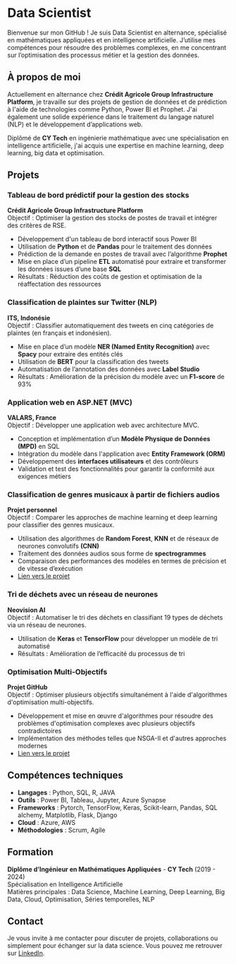 # Data Scientist

Bienvenue sur mon GitHub ! Je suis Data Scientist en alternance, spécialisé en mathématiques appliquées et en intelligence artificielle. J’utilise mes compétences pour résoudre des problèmes complexes, en me concentrant sur l’optimisation des processus métier et la gestion des données.

## **À propos de moi**  
Actuellement en alternance chez **Crédit Agricole Group Infrastructure Platform**, je travaille sur des projets de gestion de données et de prédiction à l'aide de technologies comme Python, Power BI et Prophet. J'ai également une solide expérience dans le traitement du langage naturel (NLP) et le développement d’applications web.

Diplômé de **CY Tech** en ingénierie mathématique avec une spécialisation en intelligence artificielle, j'ai acquis une expertise en machine learning, deep learning, big data et optimisation.

## **Projets**
### **Tableau de bord prédictif pour la gestion des stocks**  
**Crédit Agricole Group Infrastructure Platform**  
Objectif : Optimiser la gestion des stocks de postes de travail et intégrer des critères de RSE.  
- Développement d'un tableau de bord interactif sous Power BI  
- Utilisation de **Python** et de **Pandas** pour le traitement des données  
- Prédiction de la demande en postes de travail avec l’algorithme **Prophet**  
- Mise en place d’un pipeline **ETL** automatisé pour extraire et transformer les données issues d’une base **SQL**  
- Résultats : Réduction des coûts de gestion et optimisation de la réaffectation des ressources  

### **Classification de plaintes sur Twitter (NLP)**  
**ITS, Indonésie**  
Objectif : Classifier automatiquement des tweets en cinq catégories de plaintes (en français et indonésien).  
- Mise en place d’un modèle **NER (Named Entity Recognition)** avec **Spacy** pour extraire des entités clés  
- Utilisation de **BERT** pour la classification des tweets  
- Automatisation de l’annotation des données avec **Label Studio**  
- Résultats : Amélioration de la précision du modèle avec un **F1-score** de 93%  

### **Application web en ASP.NET (MVC)**  
**VALARS, France**  
Objectif : Développer une application web avec architecture MVC.  
- Conception et implémentation d’un **Modèle Physique de Données (MPD)** en SQL  
- Intégration du modèle dans l'application avec **Entity Framework (ORM)**  
- Développement des **interfaces utilisateurs** et des contrôleurs  
- Validation et test des fonctionnalités pour garantir la conformité aux exigences métiers  

### **Classification de genres musicaux à partir de fichiers audios**  
**Projet personnel**  
Objectif : Comparer les approches de machine learning et deep learning pour classifier des genres musicaux.  
- Utilisation des algorithmes de **Random Forest**, **KNN** et de réseaux de neurones convolutifs **(CNN)**  
- Traitement des données audios sous forme de **spectrogrammes**  
- Comparaison des performances des modèles en termes de précision et de vitesse d’exécution
- [Lien vers le projet](https://github.com/Ismazerrouk/ClassificationPython)

### **Tri de déchets avec un réseau de neurones**  
**Neovision AI**  
Objectif : Automatiser le tri des déchets en classifiant 19 types de déchets via un réseau de neurones.  
- Utilisation de **Keras** et **TensorFlow** pour développer un modèle de tri automatisé  
- Résultats : Amélioration de l’efficacité du processus de tri

### **Optimisation Multi-Objectifs**  
**Projet GitHub**  
Objectif : Optimiser plusieurs objectifs simultanément à l'aide d'algorithmes d'optimisation multi-objectifs.  
- Développement et mise en œuvre d'algorithmes pour résoudre des problèmes d'optimisation complexes avec plusieurs objectifs contradictoires  
- Implémentation des méthodes telles que NSGA-II et d'autres approches modernes  
- [Lien vers le projet](https://github.com/Ismazerrouk/Optimisation-MultiObjectifs)

## **Compétences techniques**
- **Langages** : Python, SQL, R, JAVA
- **Outils** : Power BI, Tableau, Jupyter, Azure Synapse  
- **Frameworks** : Pytorch, TensorFlow, Keras, Scikit-learn, Pandas, SQL alchemy, Matplotlib, Flask, Django
- **Cloud** : Azure, AWS  
- **Méthodologies** : Scrum, Agile  

## **Formation**  
**Diplôme d’Ingénieur en Mathématiques Appliquées** - **CY Tech** (2019 - 2024)  
Spécialisation en Intelligence Artificielle  
Matières principales : Data Science, Machine Learning, Deep Learning, Big Data, Cloud, Optimisation, Séries temporelles, NLP  

## **Contact**
Je vous invite à me contacter pour discuter de projets, collaborations ou simplement pour échanger sur la data science. Vous pouvez me retrouver sur [LinkedIn](https://www.linkedin.com/in/ismael-zerrouk/).
